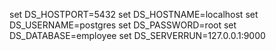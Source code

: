 set DS_HOSTPORT=5432
set DS_HOSTNAME=localhost
set DS_USERNAME=postgres
set DS_PASSWORD=root
set DS_DATABASE=employee
set DS_SERVERRUN=127.0.0.1:9000
